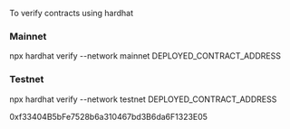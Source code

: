 To verify contracts using hardhat

### Mainnet

npx hardhat verify --network mainnet DEPLOYED_CONTRACT_ADDRESS

### Testnet

npx hardhat verify --network testnet DEPLOYED_CONTRACT_ADDRESS

0xf33404B5bFe7528b6a310467bd3B6da6F1323E05
